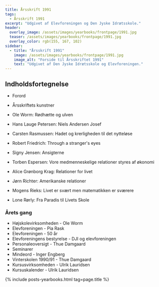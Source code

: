 ```yaml
---
title: Årsskrift 1991
tags:
  - Årsskrift 1991
excerpt: "Udgivet af Elevforeningen og Den Jyske Idrætsskole."
header:
  overlay_image: /assets/images/yearbooks/frontpage/1991.jpg
  teaser: /assets/images/yearbooks/frontpage/1991.jpg
  overlay_color: rgb(155, 167, 102)
sidebar:
  - title: "Årsskrift 1991"
    image: /assets/images/yearbooks/frontpage/1991.jpg
    image_alt: "Forside til Årsskriftet 1991"
    text: "Udgivet af Den Jyske Idrætsskole og Elevforeningen."
---
```


## Indholdsfortegnelse

- Forord
- Årsskriftets kunstner

- Ole Worm: Rødhætte og ulven
- Hans Lauge Petersen: Niels Andersen Josef
- Carsten Rasmussen: Hadet og krerligheden til det nytteløse
- Robert Friedrich: Through a stranger's eyes
- Signy Jensen: Ansigterne
- Torben Espersen: Vore medmenneskelige relationer styres af økonomi
- Alice Grønborg Krag: Relationer for livet
- Jørn Richter: Amerikanske relationer
- Mogens Rieks: Livet er svært men matematikken er sværere
- Lone Rørly: Fra Paradis til Livets Skole

### Årets gang

- Højskolevirksomheden - Ole Worm
- Elevforeningen -  Pia Rask
- Elevforeningen - 50 år
- Elevforeningens bestyrelse - DJI og elevforeningen
- Personaleoversigt - Thue Damgaard
- Seminarer
- Mindeord - Inger Engberg
- Vinterskolen 1990/91 - Thue Damgaard
- Kursusvirksomheden - Ulrik Lauridsen
- Kursuskalender - Ulrik Lauridsen

{% include posts-yearbooks.html tag=page.title %}
